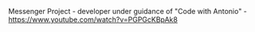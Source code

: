Messenger Project - developer under guidance of "Code with Antonio" - https://www.youtube.com/watch?v=PGPGcKBpAk8
